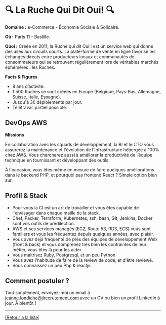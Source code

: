 # 🔍 La Ruche Qui Dit Oui! 🔍

**Domaine :**  e-Commerce - Économie Sociale & Solidaire.

**Où :** Paris 11 - Bastille.

**Quoi :** Créée en 2011, la Ruche qui dit Oui ! est un service web qui donne des ailes aux circuits courts. La plate-forme de vente en ligne favorise les échanges directs entre producteurs locaux et communautés de consommateurs qui se retrouvent régulièrement lors de véritables marchés éphémères : les Ruches.

**Facts & Figures**

* 8 ans d’activité.
* 1 500 Ruches se sont créées en Europe (Belgique, Pays-Bas, Allemagne, Suisse, Italie, Espagne).
* Jusqu'à 30 déploiements par jour.
* Télétravail partiel possible.

## DevOps AWS

**Missions**

En collaboration avec les squads de développement, la BI et le CTO vous assurerez la maintenance et l'évolution de l'infrastructure hébergée à 100% chez AWS. Vous chercherez aussi à améliorer la productivité de l’équipe technique en fournissant et développant des outils.

À l'occasion, vous êtes même en mesure de faire quelques améliorations dans le backend PHP, et pourquoi pas frontend React ? Simple option bien sur.

## Profil & Stack

* Pour vous la CI est un art de travailler et vous êtes capable de l'envisager dans chaque maille de la stack.
* Chef, Packer, Terraform, Kubernetes, ssh, bash, Git, Jenkins, Docker sont vos outils de prédilection.
* AWS et ses services managés (EC2, Route 53, RDS, ECS) vous sont familiers et vous les fréquentez depuis quelques années, avec plaisir.
* Vous avez déjà fréquenté de près des équipes de développement Web (front & back) et vous comprenez très bien les contraintes de leur métier, vous êtes là pour les aider.
* Vous maitrisez Ruby, Postgresql, et un peu Python.
* Vous avez l'habitude de faire de la review de code, et d'être reviewé.
* Vous connaissez un peu Php & reactjs.

## Comment postuler ?

Tout simplement, envoyez-moi un email à jeanne.londiche@jlrecrutement.com avec un CV ou bien un profil LinkedIn à jour. À bientôt ! 

----
<a href="https://github.com/jlondiche/job-board-php/blob/master/README.md">[Retour a la liste]</a>